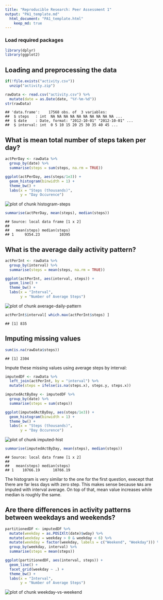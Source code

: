 ```yaml
---
title: "Reproducible Research: Peer Assessment 1"
output: "PA1_template.md"
  html_document: "PA1_template.html"
    keep_md: true
---
```


### Load required packages

```r
library(dplyr)
library(ggplot2)
```

## Loading and preprocessing the data

```r
if(!file.exists("activity.csv"))
  unzip("activity.zip")

rawData <- read.csv("activity.csv") %>%
  mutate(date = as.Date(date, "%Y-%m-%d"))
str(rawData)
```

```
## 'data.frame':	17568 obs. of  3 variables:
##  $ steps   : int  NA NA NA NA NA NA NA NA NA NA ...
##  $ date    : Date, format: "2012-10-01" "2012-10-01" ...
##  $ interval: int  0 5 10 15 20 25 30 35 40 45 ...
```

## What is mean total number of steps taken per day?

```r
actPerDay <- rawData %>%
  group_by(date) %>%
  summarise(steps = sum(steps, na.rm = TRUE))

ggplot(actPerDay, aes(steps/1e3)) +
  geom_histogram(binwidth = 1) +
  theme_bw() +
  labs(x = "Steps (thousands)",
       y = "Day Occurence")
```

![plot of chunk histogram-steps](figure/histogram-steps-1.png) 

```r
summarise(actPerDay, mean(steps), median(steps))
```

```
## Source: local data frame [1 x 2]
## 
##   mean(steps) median(steps)
## 1     9354.23         10395
```

## What is the average daily activity pattern?

```r
actPerInt <- rawData %>%
  group_by(interval) %>%
  summarise(steps = mean(steps, na.rm = TRUE))

ggplot(actPerInt, aes(interval, steps)) +
  geom_line() + 
  theme_bw() +
  labs(x = "Interval",
       y = "Number of Average Steps")
```

![plot of chunk average-daily-pattern](figure/average-daily-pattern-1.png) 

```r
actPerInt$interval[ which.max(actPerInt$steps) ]
```

```
## [1] 835
```

## Imputing missing values

```r
sum(is.na(rawData$steps))
```

```
## [1] 2304
```

Impute these missing values using average steps by interval:


```r
imputedDF <- rawData %>%
  left_join(actPerInt, by = "interval") %>%
  mutate(steps = ifelse(is.na(steps.x), steps.y, steps.x))
```


```r
imputedActByDay <- imputedDF %>%
  group_by(date) %>%
  summarise(steps = sum(steps))

ggplot(imputedActByDay, aes(steps/1e3)) +
  geom_histogram(binwidth = 1) +
  theme_bw() +
  labs(x = "Steps (thousands)",
       y = "Day Occurence")
```

![plot of chunk imputed-hist](figure/imputed-hist-1.png) 

```r
summarise(imputedActByDay, mean(steps), median(steps))
```

```
## Source: local data frame [1 x 2]
## 
##   mean(steps) median(steps)
## 1    10766.19      10766.19
```

The histogram is very similar to the one for the first question, execept that there are far less days with zero step. This makes sense because `NA`s are imputed with interval average. On top of that, mean value increases while median is roughly the same.

## Are there differences in activity patterns between weekdays and weekends?

```r
partitionedDF <- imputedDF %>%
  mutate(weekday = as.POSIXlt(date)$wday) %>%
  mutate(weekday = weekday > 0 & weekday < 6) %>%
  mutate(weekday = factor(weekday, labels = c("Weekend", "Weekday"))) %>%
  group_by(weekday, interval) %>%
  summarise(steps = mean(steps))

ggplot(partitionedDF, aes(interval, steps)) +
  geom_line() +
  facet_grid(weekday ~ .) +
  theme_bw() +
  labs(x = "Interval",
       y = "Number of Average Steps")
```

![plot of chunk weekday-vs-weekend](figure/weekday-vs-weekend-1.png) 
